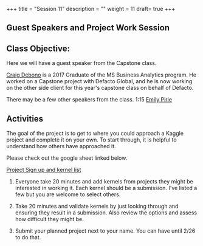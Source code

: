 +++
title = "Session 11"
description = ""
weight = 11
draft= true
+++

## Guest Speakers and Project Work Session

## Class Objective:

Here we will have a guest speaker from the Capstone class.

[Craig Debono](https://www.linkedin.com/in/craig-debono-894a52b3) is a 2017 Graduate of the MS Business Analytics program. He worked on a Capstone project with Defacto Global, and he is now working on the other side client for this year's capstone class on behalf of Defacto.

There may be a few other speakers from the class.
1:15 [Emily Pirie](https://www.linkedin.com/in/emilypirie)

## Activities
The goal of the project is to get to where you could approach a Kaggle project and complete it on your own. To start through, it is helpful to understand how others have approached it.

Please check out the google sheet linked below.

[Project Sign up and kernel list](https://docs.google.com/spreadsheets/d/1xdgqaYf3HIN5tq8u9EjC9HfP7ifBBIDtz85fj7ZaYS0/edit?usp=sharing)

1. Everyone take 20 minutes and add kernels from projects they might be interested in working it. Each kernel should be a submission. I've listed a few but you are welcome to select others.

2. Take 20 minutes and validate kernels by just looking through and ensuring they result in a submission. Also review the options and assess how difficult they might be.

3. Submit your planned project next to your name. You can have until 2/26 to do that.
